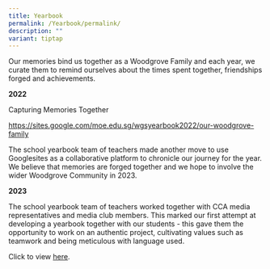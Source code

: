 ```yaml
---
title: Yearbook
permalink: /Yearbook/permalink/
description: ""
variant: tiptap
---
```

<p>Our memories bind us together as a Woodgrove Family and each year, we
curate them to remind ourselves about the times spent together, friendships
forged and achievements.</p>
<p></p>
<p><strong>2022</strong>
</p>
<p>Capturing Memories Together</p>
<p><a href="https://sites.google.com/moe.edu.sg/wgsyearbook2022/our-woodgrove-family" rel="noopener noreferrer nofollow" target="_blank">https://sites.google.com/moe.edu.sg/wgsyearbook2022/our-woodgrove-family</a>
</p>
<p>The school yearbook team of teachers made another move to use Googlesites
as a collaborative platform to chronicle our journey for the year. We believe
that memories are forged together and we hope to involve the wider Woodgrove
Community in 2023.</p>
<p></p>
<p><strong>2023</strong>
</p>
<p></p>
<p>The school yearbook team of teachers worked together with CCA media representatives
and media club members. This marked our first attempt at developing a yearbook
together with our students - this gave them the opportunity to work on
an authentic project, cultivating values such as teamwork and being meticulous
with language used.</p>
<p></p>
<p>Click to view <a href="https://www.canva.com/design/DAFikLVSJFM/lQ4qUR5BAZC4I0zHw-L-1A/view?utm_content=DAFikLVSJFM&amp;utm_campaign=share_your_design&amp;utm_medium=link&amp;utm_source=shareyourdesignpanel" rel="noopener noreferrer nofollow" target="_blank">here</a>.</p>
<p></p>